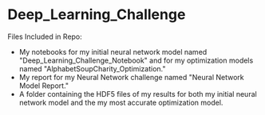 # Deep_Learning_Challenge

Files Included in Repo:
-  My notebooks for my initial neural network model named "Deep_Learning_Challenge_Notebook" and for my optimization models named "AlphabetSoupCharity_Optimization."
-  My report for my Neural Network challenge named "Neural Network Model Report."
-  A folder containing the HDF5 files of my results for both my initial neural network model and the my most accurate optimization model.

